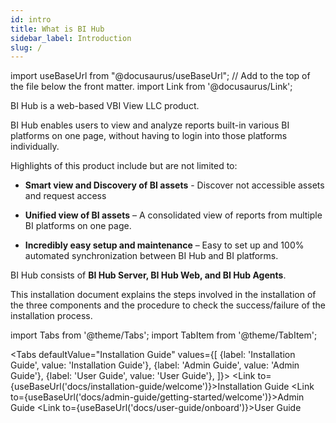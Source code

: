 ```yaml
---
id: intro
title: What is BI Hub
sidebar_label: Introduction
slug: /
---
```


import useBaseUrl from "@docusaurus/useBaseUrl"; // Add to the top of the file below the front matter.
import Link from '@docusaurus/Link';

BI Hub is a web-based VBI View LLC product.

BI Hub enables users to view and analyze reports built-in various BI platforms on one page, without having to login into those platforms individually.

Highlights of this product include but are not limited to:

* **Smart view and Discovery of BI assets** - Discover not accessible assets and request access

* **Unified view of BI assets** – A consolidated view of reports from multiple BI platforms on one page.

* **Incredibly easy setup and maintenance** – Easy to set up and 100% automated synchronization between BI Hub and BI platforms.

BI Hub consists of **BI Hub Server, BI Hub Web, and BI Hub Agents**.

This installation document explains the steps involved in the installation of the three components and the procedure to check the success/failure of the installation process.

import Tabs from '@theme/Tabs';
import TabItem from '@theme/TabItem';

<Tabs
  defaultValue="Installation Guide"
  values={[
    {label: 'Installation Guide', value: 'Installation Guide'},
    {label: 'Admin Guide', value: 'Admin Guide'},
    {label: 'User Guide', value: 'User Guide'},
  ]}>
  <TabItem value="Installation Guide"><Link to={useBaseUrl('docs/installation-guide/welcome')}>Installation Guide</Link></TabItem>
  <TabItem value="Admin Guide"><Link to={useBaseUrl('docs/admin-guide/getting-started/welcome')}>Admin Guide</Link></TabItem>
  <TabItem value="User Guide"><Link to={useBaseUrl('docs/user-guide/onboard')}>User Guide</Link></TabItem>
</Tabs>
